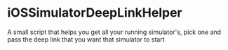 # iOSSimulatorDeepLinkHelper
A small script that helps you get all your running simulator's, pick one and pass the deep link that you want that simulator to start

